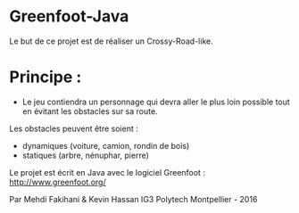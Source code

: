 # Greenfoot-Java

Le but de ce projet est de réaliser un Crossy-Road-like.

# Principe :
- Le jeu contiendra un personnage qui devra aller le plus loin possible tout en évitant les obstacles sur sa route.

Les obstacles peuvent être soient :
- dynamiques (voiture, camion, rondin de bois)
- statiques (arbre, nénuphar, pierre)

Le projet est écrit en Java avec le logiciel Greenfoot : http://www.greenfoot.org/


Par Mehdi Fakihani & Kevin Hassan 
IG3 Polytech Montpellier - 2016
